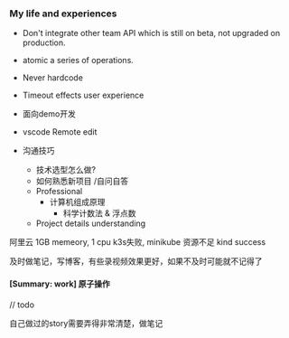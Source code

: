 ### My life and experiences
- Don't integrate other team API which is still on beta, not upgraded on production.
- atomic a series of operations.
- Never hardcode
- Timeout effects user experience


- 面向demo开发

- vscode Remote edit

- 沟通技巧

  - 技术选型怎么做?
  - 如何熟悉新项目    /自问自答
  - Professional
    - 计算机组成原理 
      - 科学计数法 & 浮点数
  - Project details understanding


阿里云 1GB memeory, 1 cpu
k3s失败, minikube 资源不足
kind success

及时做笔记，写博客，有些录视频效果更好，如果不及时可能就不记得了

#### [Summary: work] 原子操作
// todo

自己做过的story需要弄得非常清楚，做笔记


